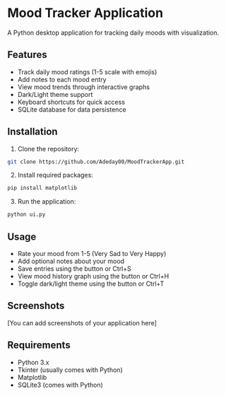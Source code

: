 # Mood Tracker Application

A Python desktop application for tracking daily moods with visualization.

## Features
- Track daily mood ratings (1-5 scale with emojis)
- Add notes to each mood entry
- View mood trends through interactive graphs
- Dark/Light theme support
- Keyboard shortcuts for quick access
- SQLite database for data persistence

## Installation

1. Clone the repository:
```bash
git clone https://github.com/Adeday00/MoodTrackerApp.git
```

2. Install required packages:
```bash
pip install matplotlib
```

3. Run the application:
```bash
python ui.py
```

## Usage
- Rate your mood from 1-5 (Very Sad to Very Happy)
- Add optional notes about your mood
- Save entries using the button or Ctrl+S
- View mood history graph using the button or Ctrl+H
- Toggle dark/light theme using the button or Ctrl+T

## Screenshots
[You can add screenshots of your application here]

## Requirements
- Python 3.x
- Tkinter (usually comes with Python)
- Matplotlib
- SQLite3 (comes with Python)
